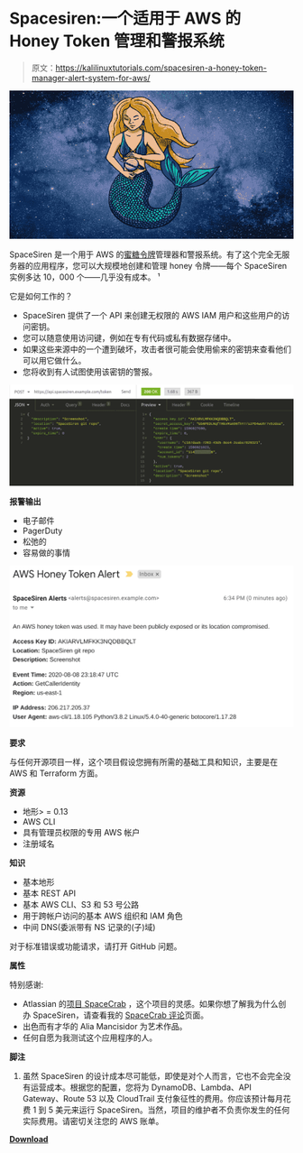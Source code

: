 # Spacesiren:一个适用于 AWS 的 Honey Token 管理和警报系统

> 原文：<https://kalilinuxtutorials.com/spacesiren-a-honey-token-manager-alert-system-for-aws/>

[![Spacesiren : A Honey Token Manager & Alert System For AWS](img//a24ce816954cfc3e00c027caefec6d6b.png "Spacesiren : A Honey Token Manager & Alert System For AWS")](https://1.bp.blogspot.com/-t02bHUrKWbo/X1MFJ3T8lvI/AAAAAAAAHeY/TISqAdJOpcAxWQfaDFM1shaihSrQTjaEACLcBGAsYHQ/s728/SpaceSiren%25281%2529.png)

SpaceSiren 是一个用于 AWS 的[蜜糖令牌](https://en.wikipedia.org/wiki/Honeypot_(computing))管理器和警报系统。有了这个完全无服务器的应用程序，您可以大规模地创建和管理 honey 令牌——每个 SpaceSiren 实例多达 10，000 个——几乎没有成本。 ¹

它是如何工作的？

*   SpaceSiren 提供了一个 API 来创建无权限的 AWS IAM 用户和这些用户的访问密钥。
*   您可以随意使用访问键，例如在专有代码或私有数据存储中。
*   如果这些来源中的一个遭到破坏，攻击者很可能会使用偷来的密钥来查看他们可以用它做什么。
*   您将收到有人试图使用该密钥的警报。

![](img//d975ba4b995a1dba3c75d72edbec97e6.png)

**报警输出**

*   电子邮件
*   PagerDuty
*   松弛的
*   容易做的事情

![](img//7854c0e843207ad418f1e7320fef73c7.png)

**要求**

与任何开源项目一样，这个项目假设您拥有所需的基础工具和知识，主要是在 AWS 和 Terraform 方面。

**资源**

*   地形> = 0.13
*   AWS CLI
*   具有管理员权限的专用 AWS 帐户
*   注册域名

**知识**

*   基本地形
*   基本 REST API
*   基本 AWS CLI、S3 和 53 号公路
*   用于跨帐户访问的基本 AWS 组织和 IAM 角色
*   中间 DNS(委派带有 NS 记录的(子)域)

对于标准错误或功能请求，请打开 GitHub 问题。

**属性**

特别感谢:

*   Atlassian 的[项目 SpaceCrab](https://bitbucket.org/asecurityteam/spacecrab) ，这个项目的灵感。如果你想了解我为什么创办 SpaceSiren，请查看我的 [SpaceCrab 评论](https://github.com/spacesiren/spacesiren/blob/master/docs/spacecrab.md)页面。
*   出色而有才华的 Alia Mancisidor 为艺术作品。
*   任何自愿为我测试这个应用程序的人。

**脚注**

1.  虽然 SpaceSiren 的设计成本尽可能低，即使是对个人而言，它也不会完全没有运营成本。根据您的配置，您将为 DynamoDB、Lambda、API Gateway、Route 53 以及 CloudTrail 支付象征性的费用。你应该预计每月花费 1 到 5 美元来运行 SpaceSiren。当然，项目的维护者不负责你发生的任何实际费用。请密切关注您的 AWS 账单。

[**Download**](https://github.com/spacesiren/spacesiren)
